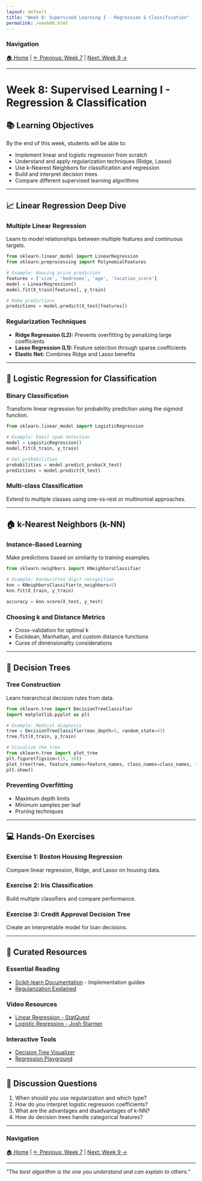 ```yaml
---
layout: default
title: "Week 8: Supervised Learning I - Regression & Classification"
permalink: /week08.html
---
```


### Navigation
[🏠 Home](index.html) | [← Previous: Week 7](week07.html) | [Next: Week 9 →](week09.html)

---

# Week 8: Supervised Learning I - Regression & Classification

## 📚 Learning Objectives
By the end of this week, students will be able to:
- Implement linear and logistic regression from scratch
- Understand and apply regularization techniques (Ridge, Lasso)
- Use k-Nearest Neighbors for classification and regression
- Build and interpret decision trees
- Compare different supervised learning algorithms

---

## 📈 Linear Regression Deep Dive

### Multiple Linear Regression
Learn to model relationships between multiple features and continuous targets.

```python
from sklearn.linear_model import LinearRegression
from sklearn.preprocessing import PolynomialFeatures

# Example: Housing price prediction
features = ['size', 'bedrooms', 'age', 'location_score']
model = LinearRegression()
model.fit(X_train[features], y_train)

# Make predictions
predictions = model.predict(X_test[features])
```

### Regularization Techniques
- **Ridge Regression (L2):** Prevents overfitting by penalizing large coefficients
- **Lasso Regression (L1):** Feature selection through sparse coefficients
- **Elastic Net:** Combines Ridge and Lasso benefits

---

## 🎯 Logistic Regression for Classification

### Binary Classification
Transform linear regression for probability prediction using the sigmoid function.

```python
from sklearn.linear_model import LogisticRegression

# Example: Email spam detection
model = LogisticRegression()
model.fit(X_train, y_train)

# Get probabilities
probabilities = model.predict_proba(X_test)
predictions = model.predict(X_test)
```

### Multi-class Classification
Extend to multiple classes using one-vs-rest or multinomial approaches.

---

## 🏠 k-Nearest Neighbors (k-NN)

### Instance-Based Learning
Make predictions based on similarity to training examples.

```python
from sklearn.neighbors import KNeighborsClassifier

# Example: Handwritten digit recognition
knn = KNeighborsClassifier(n_neighbors=5)
knn.fit(X_train, y_train)

accuracy = knn.score(X_test, y_test)
```

### Choosing k and Distance Metrics
- Cross-validation for optimal k
- Euclidean, Manhattan, and custom distance functions
- Curse of dimensionality considerations

---

## 🌳 Decision Trees

### Tree Construction
Learn hierarchical decision rules from data.

```python
from sklearn.tree import DecisionTreeClassifier
import matplotlib.pyplot as plt

# Example: Medical diagnosis
tree = DecisionTreeClassifier(max_depth=5, random_state=42)
tree.fit(X_train, y_train)

# Visualize the tree
from sklearn.tree import plot_tree
plt.figure(figsize=(15, 10))
plot_tree(tree, feature_names=feature_names, class_names=class_names, filled=True)
plt.show()
```

### Preventing Overfitting
- Maximum depth limits
- Minimum samples per leaf
- Pruning techniques

---

## 💻 Hands-On Exercises

### Exercise 1: Boston Housing Regression
Compare linear regression, Ridge, and Lasso on housing data.

### Exercise 2: Iris Classification
Build multiple classifiers and compare performance.

### Exercise 3: Credit Approval Decision Tree
Create an interpretable model for loan decisions.

---

## 🔗 Curated Resources

### Essential Reading
- [Scikit-learn Documentation](https://scikit-learn.org/stable/) - Implementation guides
- [Regularization Explained](https://towardsdatascience.com/regularization-in-machine-learning-76441ddcf99a)

### Video Resources
- [Linear Regression - StatQuest](https://www.youtube.com/watch?v=nk2CQITm_eo)
- [Logistic Regression - Josh Starmer](https://www.youtube.com/watch?v=yIYKR4sgzI8)

### Interactive Tools
- [Decision Tree Visualizer](http://www.r2d3.us/visual-intro-to-machine-learning-part-1/)
- [Regression Playground](https://playground.tensorflow.org/)

---

## 🤔 Discussion Questions

1. When should you use regularization and which type?
2. How do you interpret logistic regression coefficients?
3. What are the advantages and disadvantages of k-NN?
4. How do decision trees handle categorical features?

---

### Navigation
[🏠 Home](index.html) | [← Previous: Week 7](week07.html) | [Next: Week 9 →](week09.html)

---

*"The best algorithm is the one you understand and can explain to others."*